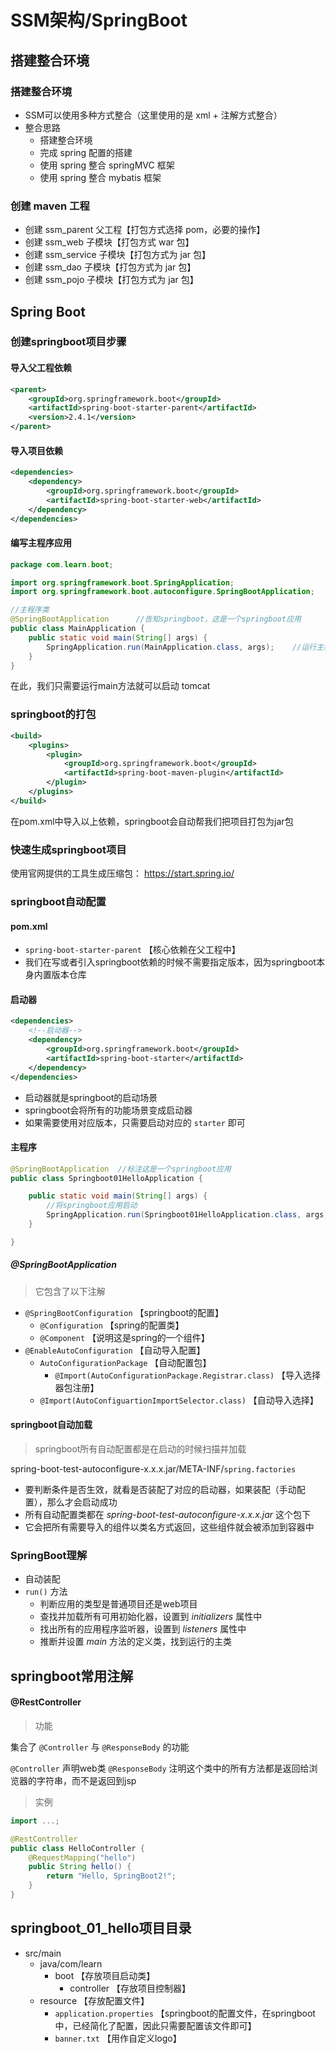# SSM架构/SpringBoot



## 搭建整合环境

### 搭建整合环境

- SSM可以使用多种方式整合（这里使用的是 xml + 注解方式整合）
- 整合思路
  - 搭建整合环境
  - 完成 spring 配置的搭建
  - 使用 spring 整合 springMVC 框架
  - 使用 spring 整合 mybatis 框架

### 创建 maven 工程

- 创建 ssm_parent 父工程【打包方式选择 pom，必要的操作】
- 创建 ssm_web 子模块【打包方式 war 包】
- 创建 ssm_service 子模块【打包方式为 jar 包】
- 创建 ssm_dao 子模块【打包方式为 jar 包】
- 创建 ssm_pojo 子模块【打包方式为 jar 包】



## Spring Boot

### 创建springboot项目步骤

#### 导入父工程依赖

```xml
<parent>
    <groupId>org.springframework.boot</groupId>
    <artifactId>spring-boot-starter-parent</artifactId>
    <version>2.4.1</version>
</parent>
```

#### 导入项目依赖

```xml
<dependencies>
    <dependency>
        <groupId>org.springframework.boot</groupId>
        <artifactId>spring-boot-starter-web</artifactId>
    </dependency>
</dependencies>
```



#### 编写主程序应用

```java
package com.learn.boot;

import org.springframework.boot.SpringApplication;
import org.springframework.boot.autoconfigure.SpringBootApplication;

//主程序类
@SpringBootApplication      //告知springboot，这是一个springboot应用
public class MainApplication {
    public static void main(String[] args) {
        SpringApplication.run(MainApplication.class, args);    //运行主程序应用(固定写法)
    }
}
```

在此，我们只需要运行main方法就可以启动 tomcat



### springboot的打包

```xml
<build>
    <plugins>
        <plugin>
            <groupId>org.springframework.boot</groupId>
            <artifactId>spring-boot-maven-plugin</artifactId>
        </plugin>
    </plugins>
</build>
```

在pom.xml中导入以上依赖，springboot会自动帮我们把项目打包为jar包



### 快速生成springboot项目

使用官网提供的工具生成压缩包：  https://start.spring.io/



### springboot自动配置

#### pom.xml

- `spring-boot-starter-parent`  【核心依赖在父工程中】
- 我们在写或者引入springboot依赖的时候不需要指定版本，因为springboot本身内置版本仓库



#### 启动器

```xml
<dependencies>
    <!--启动器-->
    <dependency>
        <groupId>org.springframework.boot</groupId>
        <artifactId>spring-boot-starter</artifactId>
    </dependency>
</dependencies>
```

- 启动器就是springboot的启动场景
- springboot会将所有的功能场景变成启动器
- 如果需要使用对应版本，只需要启动对应的 `starter` 即可



#### 主程序

```java
@SpringBootApplication	//标注这是一个springboot应用
public class Springboot01HelloApplication {

	public static void main(String[] args) {
        //将springboot应用启动
		SpringApplication.run(Springboot01HelloApplication.class, args);
	}

}
```

##### @SpringBootApplication

>  它包含了以下注解

- `@SpringBootConfiguration` 【springboot的配置】
  - `@Configuration`  【spring的配置类】
  - `@Component`  【说明这是spring的一个组件】
- `@EnableAutoConfiguration`  【自动导入配置】
  - `AutoConfigurationPackage`	【自动配置包】
    - `@Import(AutoConfigurationPackage.Registrar.class)`   【导入选择器包注册】
  - `@Import(AutoConfiguartionImportSelector.class)`  【自动导入选择】



#### springboot自动加载

> springboot所有自动配置都是在启动的时候扫描并加载

spring-boot-test-autoconfigure-x.x.x.jar/META-INF/`spring.factories`

- 要判断条件是否生效，就看是否装配了对应的启动器，如果装配（手动配置），那么才会启动成功
- 所有自动配置类都在 *spring-boot-test-autoconfigure-x.x.x.jar* 这个包下
- 它会把所有需要导入的组件以类名方式返回，这些组件就会被添加到容器中



### SpringBoot理解

- 自动装配
- `run()` 方法
  - 判断应用的类型是普通项目还是web项目
  - 查找并加载所有可用初始化器，设置到 *initializers* 属性中
  - 找出所有的应用程序监听器，设置到 *listeners* 属性中
  - 推断并设置 *main* 方法的定义类，找到运行的主类



## springboot常用注解

#### @RestController

> 功能

集合了 `@Controller` 与 `@ResponseBody`  的功能

`@Controller` 声明web类
`@ResponseBody` 注明这个类中的所有方法都是返回给浏览器的字符串，而不是返回到jsp

> 实例

```java
import ...;

@RestController
public class HelloController {
    @RequestMapping("hello")
    public String hello() {
        return "Hello, SpringBoot2!";
    }
}
```



## springboot_01_hello项目目录

- src/main
  - java/com/learn
    - boot	【存放项目启动类】
      - controller  【存放项目控制器】
  - resource  【存放配置文件】
    - `application.properties`  【springboot的配置文件，在springboot中，已经简化了配置，因此只需要配置该文件即可】
    - `banner.txt`  【用作自定义logo】